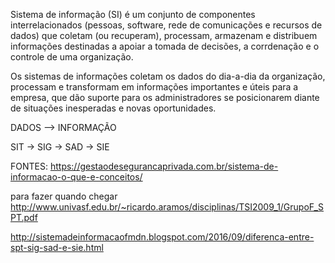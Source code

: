 Sistema de informação (SI) é um conjunto de componentes interrelacionados (pessoas, software, rede de comunicações e recursos de dados) que coletam (ou recuperam), processam, armazenam e distribuem informações destinadas a apoiar a tomada de decisões, a corrdenação e o controle de uma organização.

Os sistemas de informações coletam os dados do dia-a-dia da organização, processam e transformam em informações importantes e úteis para a empresa, que dão suporte para os administradores se posicionarem diante de situações inesperadas e novas oportunidades.

DADOS --> INFORMAÇÃO

SIT -> SIG -> SAD -> SIE



FONTES:
https://gestaodesegurancaprivada.com.br/sistema-de-informacao-o-que-e-conceitos/


para fazer quando chegar
http://www.univasf.edu.br/~ricardo.aramos/disciplinas/TSI2009_1/GrupoF_SPT.pdf

http://sistemadeinformacaofmdn.blogspot.com/2016/09/diferenca-entre-spt-sig-sad-e-sie.html